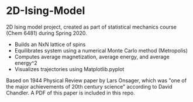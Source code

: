 # 2D-Ising-Model

2D Ising model project, created as part of statistical mechanics course (Chem 6481) during Spring 2020.

 - Builds an NxN lattice of spins
 - Equilibrates system using a numerical Monte Carlo method (Metropolis)
 - Computes average magnetization, average energy, and average energy^2
 - Visualizes trajectories using Matplotlib.pyplot
 
Based on 1944 Physical Review paper by Lars Onsager, which was "one of the major achievements of
20th century science" according to David Chandler. A PDF of this paper is included in this repo.
